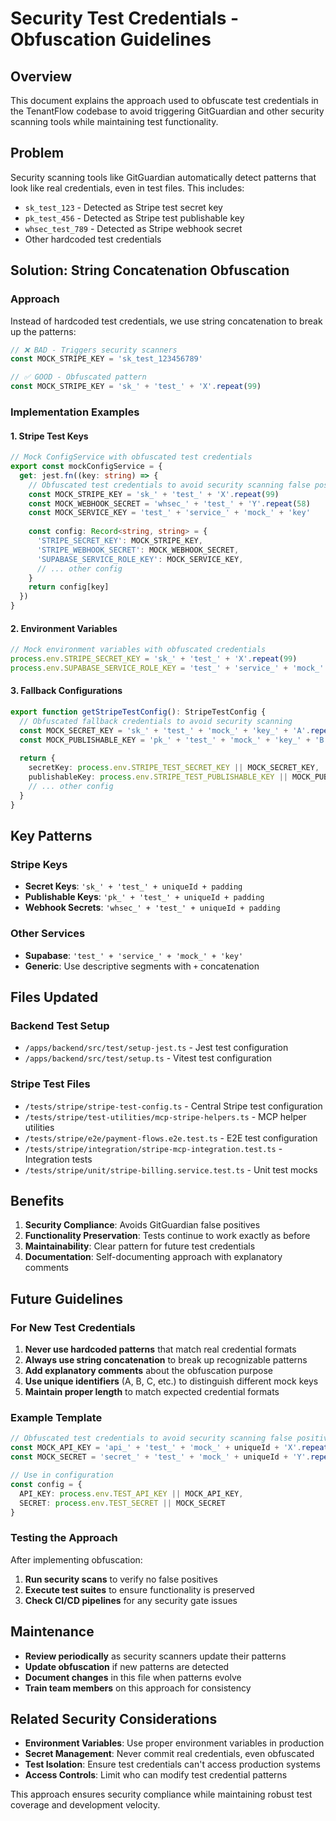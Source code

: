 # Security Test Credentials - Obfuscation Guidelines

## Overview

This document explains the approach used to obfuscate test credentials in the TenantFlow codebase to avoid triggering GitGuardian and other security scanning tools while maintaining test functionality.

## Problem

Security scanning tools like GitGuardian automatically detect patterns that look like real credentials, even in test files. This includes:

- `sk_test_123` - Detected as Stripe test secret key
- `pk_test_456` - Detected as Stripe test publishable key
- `whsec_test_789` - Detected as Stripe webhook secret
- Other hardcoded test credentials

## Solution: String Concatenation Obfuscation

### Approach

Instead of hardcoded test credentials, we use string concatenation to break up the patterns:

```typescript
// ❌ BAD - Triggers security scanners
const MOCK_STRIPE_KEY = 'sk_test_123456789'

// ✅ GOOD - Obfuscated pattern
const MOCK_STRIPE_KEY = 'sk_' + 'test_' + 'X'.repeat(99)
```

### Implementation Examples

#### 1. Stripe Test Keys

```typescript
// Mock ConfigService with obfuscated test credentials
export const mockConfigService = {
  get: jest.fn((key: string) => {
    // Obfuscated test credentials to avoid security scanning false positives
    const MOCK_STRIPE_KEY = 'sk_' + 'test_' + 'X'.repeat(99)
    const MOCK_WEBHOOK_SECRET = 'whsec_' + 'test_' + 'Y'.repeat(58)
    const MOCK_SERVICE_KEY = 'test_' + 'service_' + 'mock_' + 'key'
    
    const config: Record<string, string> = {
      'STRIPE_SECRET_KEY': MOCK_STRIPE_KEY,
      'STRIPE_WEBHOOK_SECRET': MOCK_WEBHOOK_SECRET,
      'SUPABASE_SERVICE_ROLE_KEY': MOCK_SERVICE_KEY,
      // ... other config
    }
    return config[key]
  })
}
```

#### 2. Environment Variables

```typescript
// Mock environment variables with obfuscated credentials
process.env.STRIPE_SECRET_KEY = 'sk_' + 'test_' + 'X'.repeat(99)
process.env.SUPABASE_SERVICE_ROLE_KEY = 'test_' + 'service_' + 'mock_' + 'key'
```

#### 3. Fallback Configurations

```typescript
export function getStripeTestConfig(): StripeTestConfig {
  // Obfuscated fallback credentials to avoid security scanning
  const MOCK_SECRET_KEY = 'sk_' + 'test_' + 'mock_' + 'key_' + 'A'.repeat(85)
  const MOCK_PUBLISHABLE_KEY = 'pk_' + 'test_' + 'mock_' + 'key_' + 'B'.repeat(85)
  
  return {
    secretKey: process.env.STRIPE_TEST_SECRET_KEY || MOCK_SECRET_KEY,
    publishableKey: process.env.STRIPE_TEST_PUBLISHABLE_KEY || MOCK_PUBLISHABLE_KEY,
    // ... other config
  }
}
```

## Key Patterns

### Stripe Keys
- **Secret Keys**: `'sk_' + 'test_' + uniqueId + padding`
- **Publishable Keys**: `'pk_' + 'test_' + uniqueId + padding`  
- **Webhook Secrets**: `'whsec_' + 'test_' + uniqueId + padding`

### Other Services
- **Supabase**: `'test_' + 'service_' + 'mock_' + 'key'`
- **Generic**: Use descriptive segments with `+` concatenation

## Files Updated

### Backend Test Setup
- `/apps/backend/src/test/setup-jest.ts` - Jest test configuration
- `/apps/backend/src/test/setup.ts` - Vitest test configuration

### Stripe Test Files
- `/tests/stripe/stripe-test-config.ts` - Central Stripe test configuration
- `/tests/stripe/test-utilities/mcp-stripe-helpers.ts` - MCP helper utilities
- `/tests/stripe/e2e/payment-flows.e2e.test.ts` - E2E test configuration
- `/tests/stripe/integration/stripe-mcp-integration.test.ts` - Integration tests
- `/tests/stripe/unit/stripe-billing.service.test.ts` - Unit test mocks

## Benefits

1. **Security Compliance**: Avoids GitGuardian false positives
2. **Functionality Preservation**: Tests continue to work exactly as before
3. **Maintainability**: Clear pattern for future test credentials
4. **Documentation**: Self-documenting approach with explanatory comments

## Future Guidelines

### For New Test Credentials

1. **Never use hardcoded patterns** that match real credential formats
2. **Always use string concatenation** to break up recognizable patterns
3. **Add explanatory comments** about the obfuscation purpose
4. **Use unique identifiers** (A, B, C, etc.) to distinguish different mock keys
5. **Maintain proper length** to match expected credential formats

### Example Template

```typescript
// Obfuscated test credentials to avoid security scanning false positives
const MOCK_API_KEY = 'api_' + 'test_' + 'mock_' + uniqueId + 'X'.repeat(length)
const MOCK_SECRET = 'secret_' + 'test_' + 'mock_' + uniqueId + 'Y'.repeat(length)

// Use in configuration
const config = {
  API_KEY: process.env.TEST_API_KEY || MOCK_API_KEY,
  SECRET: process.env.TEST_SECRET || MOCK_SECRET
}
```

### Testing the Approach

After implementing obfuscation:

1. **Run security scans** to verify no false positives
2. **Execute test suites** to ensure functionality is preserved
3. **Check CI/CD pipelines** for any security gate issues

## Maintenance

- **Review periodically** as security scanners update their patterns
- **Update obfuscation** if new patterns are detected
- **Document changes** in this file when patterns evolve
- **Train team members** on this approach for consistency

## Related Security Considerations

- **Environment Variables**: Use proper environment variables in production
- **Secret Management**: Never commit real credentials, even obfuscated
- **Test Isolation**: Ensure test credentials can't access production systems
- **Access Controls**: Limit who can modify test credential patterns

This approach ensures security compliance while maintaining robust test coverage and development velocity.